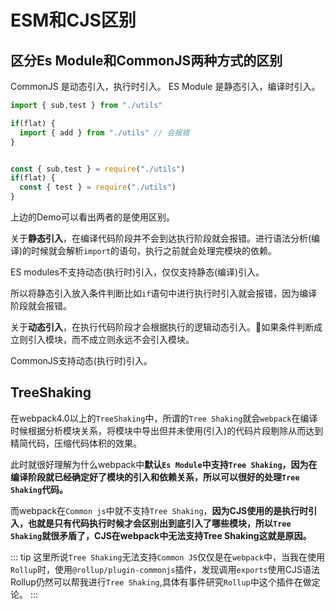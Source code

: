 # ESM和CJS区别

## 区分Es Module和CommonJS两种方式的区别

CommonJS 是动态引入，执行时引入。
ES Module 是静态引入，编译时引入。

``` js
import { sub,test } from "./utils"

if(flat) {
  import { add } from "./utils" // 会报错
}


const { sub,test } = require("./utils")
if(flat) {
  const { test } = require("./utils")
}
```


上边的Demo可以看出两者的是使用区别。

关于**静态引入**，在编译代码阶段并不会到达执行阶段就会报错。进行语法分析(编译)的时候就会解析`import`的语句，执行之前就会处理完模块的依赖。

ES modules不支持动态(执行时)引入，仅仅支持静态(编译)引入。

所以将静态引入放入条件判断比如`if`语句中进行执行时引入就会报错，因为编译阶段就会报错。

关于**动态引入**，在执行代码阶段才会根据执行的逻辑动态引入。如果条件判断成立则引入模块，而不成立则永远不会引入模块。

CommonJS支持动态(执行时)引入。


## TreeShaking

在webpack4.0以上的`TreeShaking`中，所谓的`Tree Shaking`就会`webpack`在编译时候根据分析模块关系，将模块中导出但并未使用(引入)的代码片段剔除从而达到精简代码，压缩代码体积的效果。

此时就很好理解为什么webpack中**默认`Es Module`中支持`Tree Shaking`，因为在编译阶段就已经确定好了模块的引入和依赖关系，所以可以很好的处理`Tree Shaking`代码。**

而webpack在`Common js`中就不支持`Tree Shaking`，**因为CJS使用的是执行时引入，也就是只有代码执行时候才会区别出到底引入了哪些模块，所以`Tree Shaking`就很矛盾了，CJS在webpack中无法支持Tree Shaking这就是原因。**

::: tip
这里所说`Tree Shaking`无法支持`Common JS`仅仅是在`webpack`中，当我在使用`Rollup`时，使用`@rollup/plugin-commonjs`插件，发现调用`exports`使用CJS语法Rollup仍然可以帮我进行`Tree Shaking`,具体有事件研究`Rollup`中这个插件在做定论。
:::